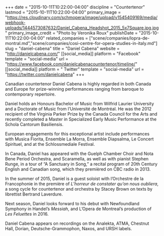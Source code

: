 +++
date = "2015-10-11T10:22:00-04:00"
discipline = "Countertenor"
lastmod = "2015-10-11T10:22:00-04:00"
primary_image = "https://res.cloudinary.com/schmopera/image/upload/v1545409169/media/webhook-uploads/1444573087632/Daniel_Cabena_Headshot_2015_5x7Square.jpg.jpg"
primary_image_credit = "Photo by Veronika Roux"
publishDate = "2015-10-11T10:22:00-04:00"
related_companies = ["scene/companies/lopra-de-montral.md","scene/companies/cosi-centre-for-opera-studies-in-italy.md"]
slug = "daniel-cabena"
title = "Daniel Cabena"
website = "http://danielcabena.com/"
[[social_media]]
platform = "Facebook"
template = "social-media"
url = "https://www.facebook.com/danielcabenacountertenor/timeline/"
[[social_media]]
platform = " Twitter"
template = "social-media"
url = "https://twitter.com/danielcabena"
+++

Canadian countertenor Daniel Cabena is highly regarded in both Canada and Europe for prize-winning performances ranging from baroque to contemporary repertoire.
 
Daniel holds an Honours Bachelor of Music from Wilfrid Laurier University and a Doctorate of Music from l’Université de Montréal. He was the 2012 recipient of the Virginia Parker Prize by the Canada Council for the Arts and recently completed a Master in Specialized Early Music Performance at the Schola Cantorum Basiliensis.
 
European engagements for this exceptional artist include performances with Musica Fiorita, Ensemble La Morra, Ensemble Diapsalma, Le Concert Spirituel, and at the Schlossmediale Festival.
 
In Canada, Daniel has appeared with the Guelph Chamber Choir and Nota Bene Period Orchestra, and Scaramella, as well as with pianist Stephen Runge, in a tour of “A Sanctuary in Song,” a recital program of 20th Century English and Canadian song, which they premièred on CBC radio in 2013.
 
In the summer of 2015, Daniel is a guest soloist with l’Orchestre de la Francophonie in the première of *L’horreur de constater qu’on nous oubliera*, a song cycle for countertenor and orchestra by Stacey Brown on texts by librettist Bertrand Laverdure.
 
Next season, Daniel looks forward to his debut with Newfoundland Symphony in Handel’s *Messiah*, and L’Opera de Montreal’s production of *Les Feluettes* in 2016.
 
Daniel Cabena appears on recordings on the Analekta, ATMA, Chestnut Hall, Dorian, Deutsche-Grammophon, Naxos, and URSH labels.
